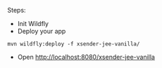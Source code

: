 Steps:
- Init Wildfly
- Deploy your app

```shell
mvn wildfly:deploy -f xsender-jee-vanilla/
```

- Open [http://localhost:8080/xsender-jee-vanilla](http://localhost:8080/xsender-jee-vanilla)

